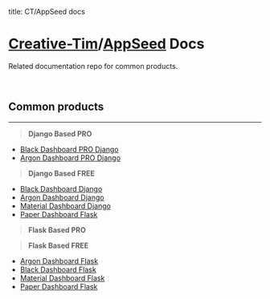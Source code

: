 
title: CT/AppSeed docs

# [Creative-Tim](https://www.creative-tim.com/)/[AppSeed](https://appseed.us/) Docs

Related documentation repo for common products.

<br />

## Common products
---

> **Django Based PRO**

- [Black Dashboard PRO Django](/products/black-dashboard-pro-django/)
- [Argon Dashboard PRO Django](/products/argon-dashboard-pro-django/)

> **Django Based FREE**

- [Black Dashboard Django](/products/black-dashboard-django/)
- [Argon Dashboard Django](/products/argon-dashboard-django/)
- [Material Dashboard Django](/products/material-dashboard-django/)
- [Paper Dashboard Flask](/products/paper-dashboard-django/)

> **Flask Based PRO**

> **Flask Based FREE**

- [Argon Dashboard Flask](/products/argon-dashboard-flask/)
- [Black Dashboard Flask](/products/black-dashboard-flask/)
- [Material Dashboard Flask](/products/material-dashboard-flask/)
- [Paper Dashboard Flask](/products/paper-dashboard-flask/)
